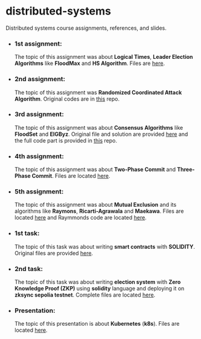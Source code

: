 # distributed-systems
Distributed systems course assignments, references, and slides.
<br/>

- ### 1st assignment:
    The topic of this assignment was about **Logical Times**, **Leader Election Algorithms** like **FloodMax** and **HS Algorithm**. Files are [here](https://github.com/ParsaMohammadpour/distributed-systems/tree/main/1st-Assignment).

- ### 2nd assignment:
    The topic of this assignment was **Randomized Coordinated Attack Algorithm**. Original codes are in [this](https://github.com/ParsaMohammadpour/randomized-coordinated-attack) repo.

- ### 3rd assignment:
    The topic of this assignment was about **Consensus Algorithms** like **FloodSet** and **EIGByz**. Original file and solution are provided [here](https://github.com/ParsaMohammadpour/distributed-systems/tree/main/3rd-Assignment) and the full code part is provided in [this](https://github.com/ParsaMohammadpour/EIGByz/tree/main) repo.

- ### 4th assignment:
    The topic of this assignment was about **Two-Phase Commit** and **Three-Phase Commit**. Files are located [here](https://github.com/ParsaMohammadpour/distributed-systems/tree/main/4th-Assignment).

- ### 5th assignment:
    The topic of this assignment was about **Mutual Exclusion** and its algorithms like **Raymons**, **Ricarti-Agrawala** and **Maekawa**. Files are located [here](https://github.com/ParsaMohammadpour/distributed-systems/tree/main/5th-Assignment) and Raymmonds code are located [here](https://github.com/ParsaMohammadpour/raymond-algorithm).

- ### 1st task:
    The topic of this task was about writing **smart contracts** with **SOLIDITY**. Original files are provided [here](https://github.com/ParsaMohammadpour/people-samrt-contract).

- ### 2nd task:
    The topic of this task was about writing **election system** with **Zero Knowledge Proof (ZKP)** using **solidity** language and deploying it on **zksync sepolia testnet**. Complete files are located [here](https://github.com/ParsaMohammadpour/election-system-zkp/tree/main).

- ### Presentation:
    The topic of this presentation is about **Kubernetes** (**k8s**). Files are located [here](https://github.com/ParsaMohammadpour/distributed-systems/tree/main/Presentation).
